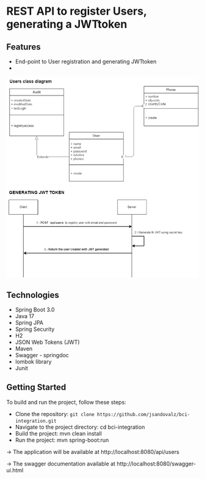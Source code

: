 # REST API to register Users, generating a JWTtoken

## Features
* End-point to User registration and generating JWTtoken
*

![](src/main/resources/diagrama.png)

## Technologies
* Spring Boot 3.0
* Java 17
* Spring JPA
* Spring Security
* H2
* JSON Web Tokens (JWT)
* Maven
* Swagger - springdoc
* lombok library
* Junit

## Getting Started

To build and run the project, follow these steps:

* Clone the repository: `git clone https://github.com/jsandovalz/bci-integration.git`
* Navigate to the project directory: cd bci-integration
* Build the project: mvn clean install
* Run the project: mvn spring-boot:run 

-> The application will be available at http://localhost:8080/api/users

-> The swagger documentation available at http://localhost:8080/swagger-ui.html







